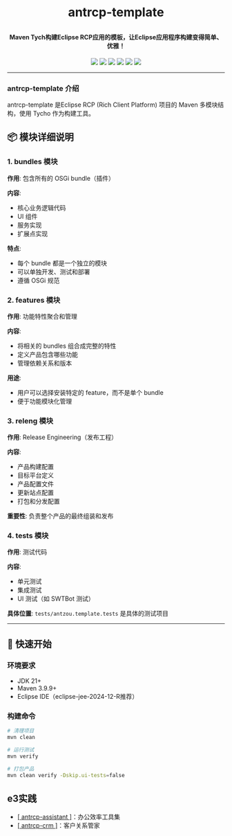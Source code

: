 <h1 align="center" style="margin: 30px 0 30px; font-weight: bold;">antrcp-template</h1>
<h4 align="center">Maven Tych构建Eclipse RCP应用的模板，让Eclipse应用程序构建变得简单、优雅！</h4>
<p align="center">
	<a href="https://www.oracle.com/technetwork/java/javase/downloads/index.html"><img src="https://img.shields.io/badge/JDK-21+-green.svg"></a>
	<a href="https://maven.apache.org"><img src="https://img.shields.io/badge/maven-v3.9.9-blue"></a>
	<a href="https://download.eclipse.org/releases/2024-12/202412041000/"><img src="https://img.shields.io/badge/TargetPlatform-202412-blue"></a>
	<a href="https://www.eclipse.org/downloads"><img src="https://img.shields.io/badge/Eclipse%20IDE-提供支持-blue.svg"></a>
	<a href=""><img src="https://img.shields.io/badge/系统-win%20%7C%20mac%20%7C%20linux-007EC6"></a>
	<a href="https://gitee.com/antzou/antrcp-template/blob/master/LICENSE"><img src="https://img.shields.io/:license-epl2.0-green.svg"></a>
</p>


---

### antrcp-template 介绍

antrcp-template 是Eclipse RCP (Rich Client Platform) 项目的 Maven 多模块结构，使用 Tycho 作为构建工具。


## 📦 模块详细说明

### 1. **bundles 模块**
**作用**: 包含所有的 OSGi bundle（插件）

**内容**:
- 核心业务逻辑代码
- UI 组件
- 服务实现
- 扩展点实现

**特点**:
- 每个 bundle 都是一个独立的模块
- 可以单独开发、测试和部署
- 遵循 OSGi 规范

### 2. **features 模块**
**作用**: 功能特性聚合和管理

**内容**:
- 将相关的 bundles 组合成完整的特性
- 定义产品包含哪些功能
- 管理依赖关系和版本

**用途**:
- 用户可以选择安装特定的 feature，而不是单个 bundle
- 便于功能模块化管理

### 3. **releng 模块**
**作用**: Release Engineering（发布工程）

**内容**:
- 产品构建配置
- 目标平台定义
- 产品配置文件
- 更新站点配置
- 打包和分发配置

**重要性**: 负责整个产品的最终组装和发布

### 4. **tests 模块**
**作用**: 测试代码

**内容**:
- 单元测试
- 集成测试
- UI 测试（如 SWTBot 测试）

**具体位置**: `tests/antzou.template.tests` 是具体的测试项目


---

## 🚀 快速开始

### 环境要求
- JDK 21+
- Maven 3.9.9+
- Eclipse IDE（eclipse-jee-2024-12-R推荐）

### 构建命令
```bash
# 清理项目
mvn clean

# 运行测试
mvn verify 

# 打包产品
mvn clean verify -Dskip.ui-tests=false
```

## e3实践
- [[ antrcp-assistant ]](https://gitee.com/antzou/antrcp-assistant)：办公效率工具集
- [[ antrcp-crm ]](https://gitee.com/antzou/antrcp-crm)：客户关系管家


